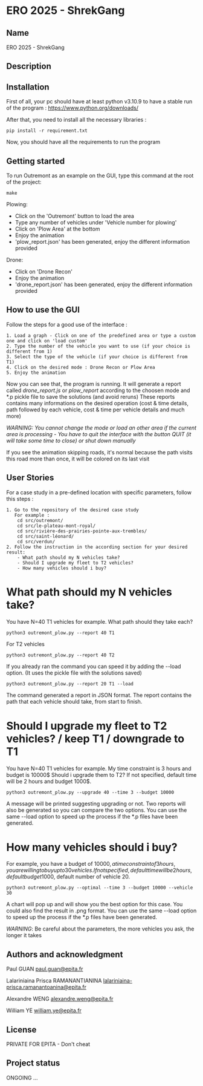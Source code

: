 # ERO 2025 - ShrekGang

## Name
ERO 2025 - ShrekGang

## Description

## Installation
First of all, your pc should have at least python v3.10.9 to have a stable run of the program : https://www.python.org/downloads/

After that, you need to install all the necessary libraries :

    pip install -r requirement.txt

Now, you should have all the requirements to run the program

## Getting started

To run Outremont as an example on the GUI, type this command at the root of the project:

    make

Plowing:
- Click on the 'Outremont' button to load the area
- Type any number of vehicles under 'Vehicle number for plowing'
- Click on 'Plow Area' at the bottom
- Enjoy the animation
- 'plow_report.json' has been generated, enjoy the different information provided

Drone:
- Click on 'Drone Recon'
- Enjoy the animation
- 'drone_report.json' has been generated, enjoy the different information provided

## How to use the GUI

Follow the steps for a good use of the interface :

    1. Load a graph - Click on one of the predefined area or type a custom one and click on 'load custom'
    2. Type the number of the vehicle you want to use (if your choice is different from 1)
    3. Select the type of the vehicle (if your choice is different from T1)
    4. Click on the desired mode : Drone Recon or Plow Area
    5. Enjoy the animation

Now you can see that, the program is running. It will generate a report called *drone_report.js* or *plow_report* according to the choosen mode and *.p pickle file to save the solutions (and avoid reruns)
These reports contains many informations on the desired operation (cost & time details, path followed by each vehicle, cost & time per vehicle details and much more)

*WARNING: You cannot change the mode or load an other area if the current area is processing - You have to quit the interface with the button QUIT (it will take some time to close) or shut down manually*

If you see the animation skipping roads, it's normal because the path visits this road more than once, it will be colored on its last visit

## User Stories

For a case study in a pre-defined location with specific parameters, follow this steps :

    1. Go to the repository of the desired case study 
       For example :
        cd src/outremont/
        cd src/le-plateau-mont-royal/
        cd src/rivière-des-prairies-pointe-aux-trembles/
        cd src/saint-léonard/
        cd src/verdun/
    2. Follow the instruction in the according section for your desired result:
        - What path should my N vehicles take?
        - Should I upgrade my fleet to T2 vehicles?
        - How many vehicles should i buy?

# What path should my N vehicles take?

You have N=40 T1 vehicles for example. What path should they take each?

    python3 outremont_plow.py --report 40 T1

For T2 vehicles

    python3 outremont_plow.py --report 40 T2

If you already ran the command you can speed it by adding the --load option. (It uses the pickle file with the solutions saved)

    python3 outremont_plow.py --report 20 T1 --load

The command generated a report in JSON format. The report contains the path that each vehicle should take, from start to finish.

# Should I upgrade my fleet to T2 vehicles? / keep T1 / downgrade to T1

You have N=40 T1 vehicles for example. My time constraint is 3 hours and budget is 10000$ Should i upgrade them to T2?
If not specified, default time will be 2 hours and budget 1000$.

    python3 outremont_plow.py --upgrade 40 --time 3 --budget 10000

A message will be printed suggesting upgrading or not. Two reports will also be generated so you can compare the two options.
You can use the same --load option to speed up the process if the *.p files have been generated.

# How many vehicles should i buy?

For example, you have a budget of 10000$, a time constraint of 3 hours, you are willing to buy up to 30 vehicles.
If not specified, default time will be 2 hours, default budget 1000$, default number of vehicle 20.

    python3 outremont_plow.py --optimal --time 3 --budget 10000 --vehicle 30

A chart will pop up and will show you the best option for this case. You could also find the result in .png format.
You can use the same --load option to speed up the process if the *.p files have been generated.

*WARNING*: Be careful about the parameters, the more vehicles you ask, the longer it takes

## Authors and acknowledgment
Paul GUAN <paul.guan@epita.fr>

Lalariniaina Prisca RAMANANTIANINA <lalariniaina-prisca.ramanantoanina@epita.fr>

Alexandre WENG <alexandre.weng@epita.fr>

William YE <william.ye@epita.fr>

## License
PRIVATE FOR EPITA - Don't cheat 

## Project status
ONGOING ...